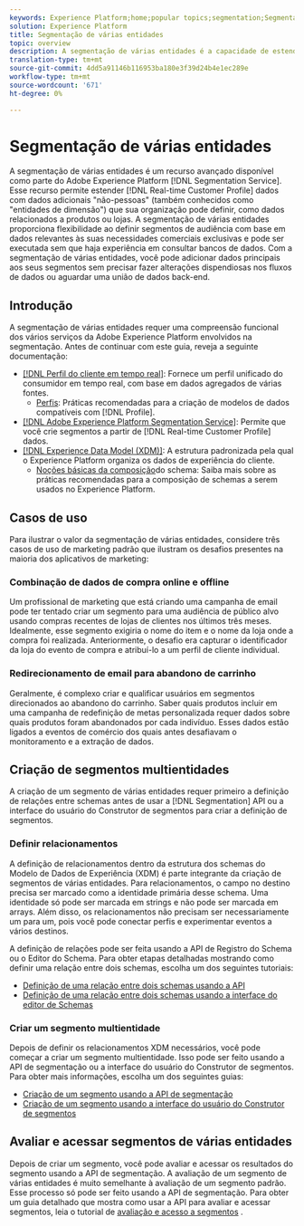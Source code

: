 ```yaml
---
keywords: Experience Platform;home;popular topics;segmentation;Segmentation;segment service;segments;Segments;multi-entity;multi-entity segmentation;multi-entity segments;
solution: Experience Platform
title: Segmentação de várias entidades
topic: overview
description: A segmentação de várias entidades é a capacidade de estender os dados do Perfil com dados adicionais baseados em produtos, lojas ou outras classes que não sejam perfis. Depois de conectados, os dados de classes adicionais ficam disponíveis como se fossem nativos para o schema do Perfil.
translation-type: tm+mt
source-git-commit: 4dd5a91146b116953ba180e3f39d24b4e1ec289e
workflow-type: tm+mt
source-wordcount: '671'
ht-degree: 0%

---
```



# Segmentação de várias entidades

A segmentação de várias entidades é um recurso avançado disponível como parte do Adobe Experience Platform [!DNL Segmentation Service]. Esse recurso permite estender [!DNL Real-time Customer Profile] dados com dados adicionais &quot;não-pessoas&quot; (também conhecidos como &quot;entidades de dimensão&quot;) que sua organização pode definir, como dados relacionados a produtos ou lojas. A segmentação de várias entidades proporciona flexibilidade ao definir segmentos de audiência com base em dados relevantes às suas necessidades comerciais exclusivas e pode ser executada sem que haja experiência em consultar bancos de dados. Com a segmentação de várias entidades, você pode adicionar dados principais aos seus segmentos sem precisar fazer alterações dispendiosas nos fluxos de dados ou aguardar uma união de dados back-end.

## Introdução

A segmentação de várias entidades requer uma compreensão funcional dos vários serviços da Adobe Experience Platform envolvidos na segmentação. Antes de continuar com este guia, reveja a seguinte documentação:

* [[!DNL Perfil do cliente em tempo real]](../profile/home.md): Fornece um perfil unificado do consumidor em tempo real, com base em dados agregados de várias fontes.
   * [Perfis](../profile/guardrails.md): Práticas recomendadas para a criação de modelos de dados compatíveis com [!DNL Profile].
* [[!DNL Adobe Experience Platform Segmentation Service]](./home.md): Permite que você crie segmentos a partir de [!DNL Real-time Customer Profile] dados.
* [[!DNL Experience Data Model (XDM)]](../xdm/home.md): A estrutura padronizada pela qual o Experience Platform organiza os dados de experiência do cliente.
   * [Noções básicas da composição](../xdm/schema/composition.md#union)do schema: Saiba mais sobre as práticas recomendadas para a composição de schemas a serem usados no Experience Platform.

## Casos de uso

Para ilustrar o valor da segmentação de várias entidades, considere três casos de uso de marketing padrão que ilustram os desafios presentes na maioria dos aplicativos de marketing:

### Combinação de dados de compra online e offline

Um profissional de marketing que está criando uma campanha de email pode ter tentado criar um segmento para uma audiência de público alvo usando compras recentes de lojas de clientes nos últimos três meses. Idealmente, esse segmento exigiria o nome do item e o nome da loja onde a compra foi realizada. Anteriormente, o desafio era capturar o identificador da loja do evento de compra e atribuí-lo a um perfil de cliente individual.

### Redirecionamento de email para abandono de carrinho

Geralmente, é complexo criar e qualificar usuários em segmentos direcionados ao abandono do carrinho. Saber quais produtos incluir em uma campanha de redefinição de metas personalizada requer dados sobre quais produtos foram abandonados por cada indivíduo. Esses dados estão ligados a eventos de comércio dos quais antes desafiavam o monitoramento e a extração de dados.

## Criação de segmentos multientidades

A criação de um segmento de várias entidades requer primeiro a definição de relações entre schemas antes de usar a [!DNL Segmentation] API ou a interface do usuário do Construtor de segmentos para criar a definição de segmentos.

### Definir relacionamentos

A definição de relacionamentos dentro da estrutura dos schemas do Modelo de Dados de Experiência (XDM) é parte integrante da criação de segmentos de várias entidades. Para relacionamentos, o campo no destino precisa ser marcado como a identidade primária desse schema. Uma identidade só pode ser marcada em strings e não pode ser marcada em arrays. Além disso, os relacionamentos não precisam ser necessariamente um para um, pois você pode conectar perfis e experimentar eventos a vários destinos.

A definição de relações pode ser feita usando a API de Registro do Schema ou o Editor do Schema. Para obter etapas detalhadas mostrando como definir uma relação entre dois schemas, escolha um dos seguintes tutoriais:

* [Definição de uma relação entre dois schemas usando a API](../xdm/tutorials/relationship-api.md)
* [Definição de uma relação entre dois schemas usando a interface do editor de Schemas](../xdm/tutorials/relationship-ui.md)

### Criar um segmento multientidade

Depois de definir os relacionamentos XDM necessários, você pode começar a criar um segmento multientidade. Isso pode ser feito usando a API de segmentação ou a interface do usuário do Construtor de segmentos. Para obter mais informações, escolha um dos seguintes guias:

* [Criação de um segmento usando a API de segmentação](./tutorials/create-a-segment.md)
* [Criação de um segmento usando a interface do usuário do Construtor de segmentos](./ui/overview.md)

## Avaliar e acessar segmentos de várias entidades

Depois de criar um segmento, você pode avaliar e acessar os resultados do segmento usando a API de segmentação. A avaliação de um segmento de várias entidades é muito semelhante à avaliação de um segmento padrão. Esse processo só pode ser feito usando a API de segmentação. Para obter um guia detalhado que mostra como usar a API para avaliar e acessar segmentos, leia o tutorial de [avaliação e acesso a segmentos](./tutorials/evaluate-a-segment.md) .
